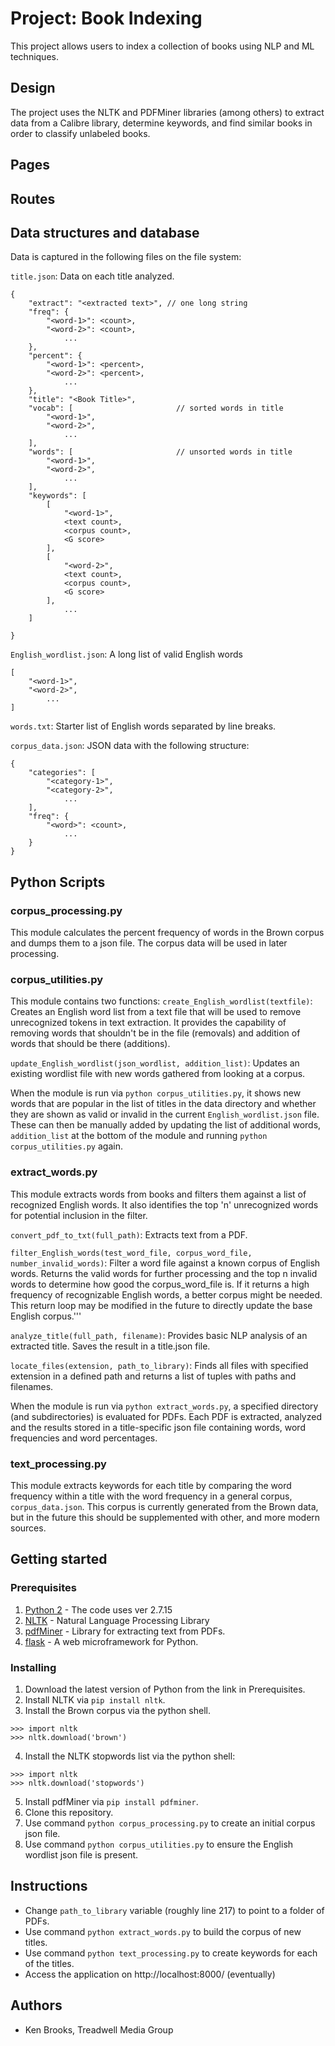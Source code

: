 # Project: Book Indexing
This project allows users to index a collection of books using NLP and ML techniques.

## Design

The project uses the NLTK and PDFMiner libraries (among others) to extract data from a Calibre library, determine keywords, and find similar books in order to classify unlabeled books.

## Pages


## Routes


## Data structures and database

Data is captured in the following files on the file system:

`title.json`: Data on each title analyzed.
```
{
    "extract": "<extracted text>", // one long string
    "freq": {
        "<word-1>": <count>, 
        "<word-2>": <count>,
            ...
    },
    "percent": {
        "<word-1>": <percent>, 
        "<word-2>": <percent>,
            ...
    },
    "title": "<Book Title>", 
    "vocab": [                       // sorted words in title
        "<word-1>", 
        "<word-2>",
            ...
    ],
    "words": [                       // unsorted words in title
        "<word-1>", 
        "<word-2>",
            ...
    ],
    "keywords": [
        [
            "<word-1>", 
            <text count>, 
            <corpus count>, 
            <G score>
        ], 
        [
            "<word-2>", 
            <text count>, 
            <corpus count>, 
            <G score>
        ],
            ...
    ]

}
```

`English_wordlist.json`: A long list of valid English words

```
[ 
    "<word-1>", 
    "<word-2>",
        ...
]
```

`words.txt`: Starter list of English words separated by line breaks.

`corpus_data.json`: JSON data with the following structure:
```
{ 
    "categories": [ 
        "<category-1>", 
        "<category-2>", 
            ...
    ], 
    "freq": { 
        "<word>": <count>,
            ... 
    }
}
 ```

## Python Scripts

### corpus_processing.py

This module calculates the percent frequency of words in the Brown corpus and dumps them to a json file.  The corpus data will be used in later processing.

### corpus_utilities.py

This module contains two functions: 
`create_English_wordlist(textfile)`: Creates an English word list from a text file that will be used to remove unrecognized tokens in text extraction.  It provides the capability of removing words that shouldn't be in the file (removals) and addition of words that should be there (additions).

`update_English_wordlist(json_wordlist, addition_list)`: Updates an existing wordlist file with new words gathered from looking at a corpus.

When the module is run via `python corpus_utilities.py`, it shows new words that are popular in the list of titles in the data directory and whether they are shown as valid or invalid in the current `English_wordlist.json` file. These can then be manually added by updating the list of additional words, `addition_list` at the bottom of the module and running  `python corpus_utilities.py` again.

### extract_words.py

This module extracts words from books and filters them against a list of recognized English words.  It also identifies the top 'n' unrecognized words for potential inclusion in the filter.

`convert_pdf_to_txt(full_path)`: Extracts text from a PDF.

`filter_English_words(test_word_file, corpus_word_file, number_invalid_words)`: Filter a word file against a known corpus of English words.  Returns the valid words for further processing and the top n invalid words to determine how good the corpus_word_file is.  If it returns a high frequency of recognizable English words, a better corpus might be needed.  This return loop may be modified in the future to directly update the base English corpus.'''

`analyze_title(full_path, filename)`: Provides basic NLP analysis of an extracted title.  Saves the result in a title.json file.

`locate_files(extension, path_to_library)`: Finds all files with specified extension in a defined path and returns a list of tuples with paths and filenames.

When the module is run via `python extract_words.py`, a specified directory (and subdirectories) is evaluated for PDFs. Each PDF is extracted, analyzed and the results stored in a title-specific json file containing words, word frequencies and word percentages.

### text_processing.py

This module extracts keywords for each title by comparing the word frequency within a title with the word frequency in a general corpus, `corpus_data.json`. This corpus is currently generated from the Brown data, but in the future this should be supplemented with other, and more modern sources. 

## Getting started

### Prerequisites
1. [Python 2](https://www.python.org/download/releases/python-2715/) - The code uses ver 2.7.15
2. [NLTK](https://www.nltk.org/) - Natural Language Processing Library
3. [pdfMiner](https://pypi.org/project/pdfminer/) - Library for extracting text from PDFs.
4. [flask](http://flask.pocoo.org) - A web microframework
   for Python.

### Installing

 1. Download the latest version of Python from the link in Prerequisites.
 2. Install NLTK via `pip install nltk`.
 3. Install the Brown corpus via the python shell.
  ```
  >>> import nltk
  >>> nltk.download('brown')
  ```
 4. Install the NLTK stopwords list via the python shell:
  ```
  >>> import nltk
  >>> nltk.download('stopwords')
  ```
 5. Install pdfMiner via `pip install pdfminer`.
 6. Clone this repository.
 7. Use command `python corpus_processing.py` to create an initial corpus json file.
 8. Use command `python corpus_utilities.py` to ensure the English wordlist json file is present.

 ## Instructions

* Change `path_to_library` variable (roughly line 217) to point to a folder of PDFs.
* Use command `python extract_words.py` to build the corpus of new titles.
* Use command `python text_processing.py` to create keywords for each of the titles.
* Access the application on http://localhost:8000/ (eventually)

## Authors

* Ken Brooks, Treadwell Media Group